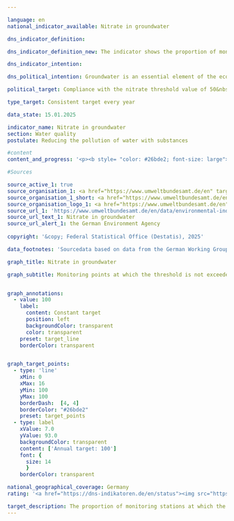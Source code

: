 ```yaml
---

language: en        
national_indicator_available: Nitrate in groundwater        

dns_indicator_definition:         

dns_indicator_definition_new: The indicator shows the proportion of monitoring stations (in per cent) at which the limit value of 50&nbsp;milligrams per litre of nitrate in groundwater is complied with on an annual average.        

dns_indicator_intention:         

dns_political_intention: Groundwater is an essential element of the ecosystem. It is part of the water cycle and fulfils important ecological functions. Groundwater is also Germany's most important drinking water resource. However, elevated nitrate levels impair the ecology of water bodies.        

political_target: Compliance with the nitrate threshold value of 50&nbsp;<br>milligrams per litr at all monitoring points by 2030        

type_target: Consistent target every year        

data_state: 15.01.2025        

indicator_name: Nitrate in groundwater        
section: Water quality        
postulate: Reducing the pollution of water with substances        

#content         
content_and_progress: '<p><b style= "color: #26bde2; font-size: large">6.1.b Nitrate in groundwater</b><br><br>Nitrate (NO₃) are nitrogen compounds that occur naturally in the soil at certain concentrations but also enter the environment through anthropogenic sources. The nitrate content in groundwater is recorded by the Bundesländer for reporting to the European Environment Agency (<abbr title="European Environment Agency" tabindex="0">EEA</abbr>) on the state of groundwater in Germany. The basis for this is the so-called <abbr title="European Environment Agency" tabindex="0">EEA</abbr> monitoring network, which consists of specifically selected monitoring stations. This network comprises approximately 1,200&nbsp;representative monitoring stations. The data are compiled by the German Environment Agency (<abbr title="Federal Environment Agency" tabindex="0">UBA</abbr>) based on information provided by the Federal/State Working Group on Water (<abbr title="German Working Group on Water Issues of the Länder and the Federal Government" tabindex="0">LAWA</abbr>).<br><br>This indicator shows the proportion of total monitoring stations at which the prescribed threshold value was not exceeded. Naturally occurring nitrate in the soil contributes between 0&nbsp;and a maximum of 10&nbsp;milligrams per litre to the overall concentration in groundwater. Concentrations between 10&nbsp;and 25&nbsp;milligrams per litre indicate a low to moderate level of pollution. Values between 25&nbsp;and 50&nbsp;milligrams per litre reflect significant groundwater contamination. If the threshold of 50&nbsp;milligrams per litre&nbsp;–&nbsp;as stipulated in the Groundwater Ordinance and forming the basis of this indicator&nbsp;–&nbsp;is exceeded, the groundwater is considered chemically impaired and unsuitable for drinking water use without treatment.<br><br>Like Indicator 6.1.a on phosphorus concentrations in surface waters, this indicator does not provide information on the degree to which the threshold value is exceeded or undercut. For example, nitrate pollution at individual monitoring stations may have decreased significantly&nbsp;–&nbsp;but if concentrations still exceed the threshold of 50&nbsp;milligrams per litre, this improvement is not reflected in the indicator. Conversely, increasing nitrate concentrations that remain below the threshold are also not taken into account. When interpreting the results, it must also be considered that measures to reduce nitrate pollution often take time to have an effect, as percolating water can take several years to reach the groundwater.<br><br>In 2023, the threshold of a maximum of 50&nbsp;milligrams of nitrate per litre was met at 85.0% of all monitoring stations. Since 2008, the proportion of sites meeting this threshold has remained largely unchanged. As such, the politically defined objective of achieving compliance with the threshold at all monitoring stations has not been met&nbsp;–&nbsp;nor is there any discernible trend towards meeting this goal. At 18.0% of the monitoring stations, nitrate concentrations ranged between 25&nbsp;and 50&nbsp;milligrams per litre. Although this refers to values below the threshold, it nonetheless indicates an elevated level of pollution. This proportion has also remained largely stable over the years.<br><br>Groundwater contamination with nitrate primarily results from the leaching of nitrate from various nitrogen-containing fertilisers. These include organic fertilisers such as slurry and manure, as well as mineral fertilisers, which are particularly used in intensive arable farming. In recent years, digestate&nbsp;–&nbsp;a by-product of biogas production&nbsp;–&nbsp;has also increasingly been used as fertiliser in agriculture. In all these cases, fertilisation that is not tailored to the actual nutrient demand of crops can lead to elevated nitrate concentrations in groundwater. Consequently, there is a link between the development of the “nitrogen surplus in agriculture” (Indicator 2.1.a) and nitrate contamination of groundwater.<br><br>To assess the specific impact of agricultural practices on nitrate pollution in water bodies, separate nitrate reporting to the European Union (<abbr title="European Union" tabindex="0">EU</abbr>) is conducted. For this purpose, those monitoring stations within the <abbr title="European Environment Agency" tabindex="0">EEA</abbr> network whose catchment areas are predominantly used for agricultural purposes are selected. As a result, nitrate concentrations in this specific network are higher than the average value of Indicator 6.1.b.</p>'                

#Sources        

source_active_1: true
source_organisation_1: <a href="https://www.umweltbundesamt.de/en" target="_blank" onclick="return confirm_alert('the German Environment Agency', 'En')">German Environment Agency</a>
source_organisation_1_short: <a href="https://www.umweltbundesamt.de/en" target="_blank" onclick="return confirm_alert('the German Environment Agency', 'En')">German Environment Agency</a>
source_organisation_logo_1: <a href="https://www.umweltbundesamt.de/en" target="_blank" onclick="return confirm_alert('the German Environment Agency', 'En')"><img src="https://dns-indikatoren.de/public/OrgImgEn/uba.png" alt="German Environment Agency" title=" Click here to visit the homepage of the organizationGerman Environment Agency" style="height:60px; width:148px; border:transparent"/></a>
source_url_1: 'https://www.umweltbundesamt.de/en/data/environmental-indicators/indicator-nitrate-in-groundwater'
source_url_text_1: Nitrate in groundwater
source_url_alert_1: the German Environment Agency
        
copyright: '&copy; Federal Statistical Office (Destatis), 2025'        

data_footnotes: 'Sourcedata based on data from the German Working Group on Water Issues of the Länder and the Federal Government.<br>• Basis <abbr title="European Environment Agency" tabindex="0">EEA</abbr> monitoring network: the threshold is an annual average of 50&nbsp;<abbr title="Miligrams" tabindex="0">mg</abbr> nitrate per litre of groundwater.'        

graph_title: Nitrate in groundwater        

graph_subtitle: Monitoring points at which the threshold is not exceeded        


graph_annotations:
  - value: 100
    label:
      content: Constant target
      position: left
      backgroundColor: transparent
      color: transparent
    preset: target_line
    borderColor: transparent        


graph_target_points:
  - type: 'line'
    xMin: 0
    xMax: 16
    yMin: 100
    yMax: 100
    borderDash:  [4, 4]
    borderColor: "#26bde2"
    preset: target_points
  - type: label
    xValue: 7.0
    yValue: 93.0
    backgroundColor: transparent
    content: ['Annual target: 100']
    font: {
      size: 14
      }
    borderColor: transparent                

national_geographical_coverage: Germany        
rating: '<a href="https://dns-indikatoren.de/en/status"><img src="https://sdg-indikatoren.de/public/Wettersymbole/Wolke.png" title="In 2023 the target value was not reached, but the average development pointed in the desired direction." alt="Weathersymbol: cloud"/></a>'        

target_description: The proportion of monitoring stations at which the threshold value for nitrate in groundwater is met should be 100&nbsp;per cent every year.<br>Based on the target formulation, the politically defined target was repeatedly not achieved in 2023. However, as the average development of the indicator over the last six years points in the desired direction, indicator 6.1.b is rated as "cloud" for 2023.        
---
```


